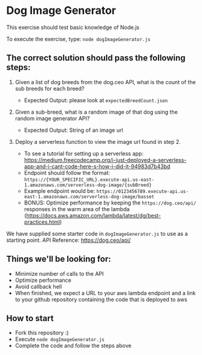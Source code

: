 # Dog Image Generator

This exercise should test basic knowledge of Node.js

To execute the exercise, type: `node dogImageGenerator.js`

## The correct solution should pass the following steps:

 1. Given a list of dog breeds from the dog.ceo API, what is the count of the sub breeds for each breed?
    - Expected Output: please look at `expectedBreedCount.json`

 2. Given a sub-breed, what is a random image of that dog using the random image generator API?
    - Expected Output: String of an image url

 3. Deploy a serverless function to view the image url found in step 2. 
    - To see a tutorial for setting up a serverless app: https://medium.freecodecamp.org/i-just-deployed-a-serverless-app-and-i-cant-code-here-s-how-i-did-it-94983d7b43bd
    - Endpoint should follow the format: `https://{YOUR_SPECIFIC_URL}.execute-api.us-east-1.amazonaws.com/serverless-dog-image/{subBreed}`
    - Example endpoint would be: `https://0123456789.execute-api.us-east-1.amazonaws.com/serverless-dog-image/basset`
    - BONUS: Optimize performance by keeping the `https://dog.ceo/api/` responses in the warm area of the lambda (https://docs.aws.amazon.com/lambda/latest/dg/best-practices.html)

We have supplied some starter code in `dogImageGenerator.js` to use as a starting point.
API Reference: https://dog.ceo/api/

## Things we'll be looking for:

- Minimize number of calls to the API
- Optimize performance
- Avoid callback hell
- When finished, we expect a URL to your aws lambda endpoint and a link to your github repository containing the code that is deployed to aws

## How to start

- Fork this repository :)
- Execute `node dogImageGenerator.js`
- Complete the code and follow the steps above